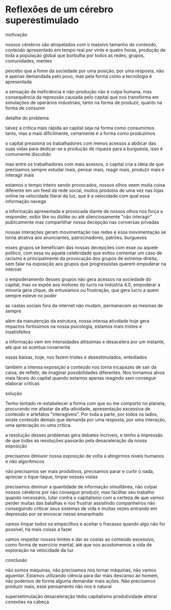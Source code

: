 Reflexões de um cérebro superestimulado
===

motivação

nossos cérebros são atropelados com o massivo tamanho do conteúdo, conteúdo apresentado em tempo real por vinte e quatro horas, produção de toda a população global que borbulha por todos as redes, grupos, comunidades, mentes

percebo que a fome da sociedade por uma posição, por uma resposta, não é apenas demandada pelo povo, mas pela forma como a tecnologia é apresentada

a sensação de ineficiência e não-produção não é culpa humana, mas consequência da repressão causada pelo capital que nos transforma em simulações de operários industriais, tanto na forma de produzir, quanto na forma de consumir

detalhe do problema

talvez a crítica mais rápida ao capital seja na forma como consumimos tanto, mas a mais dificilmente, certamente é a forma como produzimos

o capital pressiona os trabalhadores com menos acessos a abdicar das suas vidas para dedicar-se a produção de riqueza para a burguesia, isso é comumente discutido

mas entre os trabalhadores com mais acessos, o capital cria a ideia de que precisamos sempre estudar mais, pensar mais, reagir mais, produzir mais e interagir mais

estamos o tempo inteiro sendo provocados, nossos olhos veem muita coisa diferente em um feed de rede social, muitos produtos de uma vez nas lojas online na velocidade literal da luz, que é a velocidade com qual essa informação navega

a informação apresentada e provocada diante de nossos olhos nos força a responder, exibir like ou dislike ou até silenciosamente "não interagir" publicamente mas compartilhar nossa decepção nas conversas privadas

nossas interações geram movimentação nas redes e essa movimentação se torna atrativa aos anunciantes, patrocinadores, patrões, burgueses

esses grupos se beneficiam das nossas decepções com esse ou aquele político, com essa ou aquela celebridade que evitou comentar um caso de racismo e principalmente da provocação dos grupos de extrema-direita, sem falar na exposição aos grupos que progressistas querem empoderar na internet

o empoderamento desses grupos não gera acessos na sociedade do capital, mas os expõe aos motores do lucro na indústria 4.0, empoderar a minoria gera clique, de entusiamos ou frustração, que gera lucro a quem sempre esteve no poder

as castas sociais fora da internet não mudam, permanecem as mesmas de sempre

além da manutenção da estrutura, nossa intensa atividade hoje gera impactos fortíssimos na nossa psicologia, estamos mais tristes e insatisfeitos

a informação vem em intensidades altíssimas e desacelera por um instante, até que se acentua novamente

essas baixas, hoje, nos fazem tristes e desestimulados, entediados

também a intensa exposição a conteúdo nos torna incapazes de sair da caixa, de refletir, de imaginar possibilidades diferentes. Nos tornamos alvos mais fáceis do capital quando estamos apenas reagindo sem conseguir elaborar críticas

solução

Tenho tentado re-estabelecer a forma com que eu me comporto no planeta, procurando me afastar da alta-atividade, apresentação excessiva de conteúdo e artefatos "interagíveis". Por toda a parte, por todos os lados, existe conteúdo demais que demanda por uma resposta, por uma interação, uma apreciação ou uma crítica. 

a resolução desses problemas gera debates incríveis, e tenho a impressão de que todas as resoluções passarão pela desaceleração da nossa exposição

precisamos dimiunir nossa exposição de volta a atingirmos níveis humanos e não algorítmicos

não precisamos ser mais produtivos, precisamos parar e curtir o nada, apreciar o tique-taque, limpar nossas vistas

precisamos diminuir a quantidade de informação simultânea, não culpar nossos cérebros por não conseguir produzir, mas facilitar seu trabalho quando necessário, lutar contra o capitalismo com a certeza de que vamos perder muitas das batalhas e nos frustrar assistindo companheiros não conseguindo criticar seus sistemas de vida e muitas vezes entrando em depressão por se enroscar nesse emaranhado

vamos limpar todos os empecilhos e aceitar o fracasso quando algo não for possível, há mais coisas a fazer

vamos respeitar nossos limites e dar as costas ao conteúdo excessivo, como forma de exercício mental, até que nos acostumemos a vida de exploração na velocidade da luz

conclusão

não somos máquinas, não precisamos nos tornar máquinas, não vamos aguentar. Estamos utilizando ciência para dar mais descanso ao homem, não podemos de forma alguma demandar mais ações. Não precisamos produzir mais, esse pensamento não nos é natural







supersetimulação
desaceleração
tédio
capitalismo
produtividade
alterar conexões na cabeça
